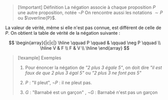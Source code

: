 >[!important] Définition
>La négation associe à chaque proposition $P$ une autre proposition, notée $\neg P$
>On rencontre aussi les notations $\sim P$ ou $\overline{P}$.

La valeur de vérité, même si elle n'est pas connue, est différent de celle de $P$. 
On obtient la table de vérité de la négation suivante :

$$
\begin{array}{|c|c|}
\hline
\qquad P \qquad & \qquad \neg P \qquad \\ \hline
V & F \\ 
F & V \\ \hline
\end{array}
$$

>[!example] Exemples
>1. Pour énoncer la négation de *"2 plus 3 égale 5"*, on doit dire *"il est faux de que 2 plus 3 égal 5"* ou *"2 plus 3 ne font pas 5"*
>   
>2. $P$ : "Il pleut",    $\neg P$ : il ne pleut pas.
>   
> 3. $G$ : "Barnabé est un garçon" , $\neg G$ : Barnabé n'est pas un garçon

